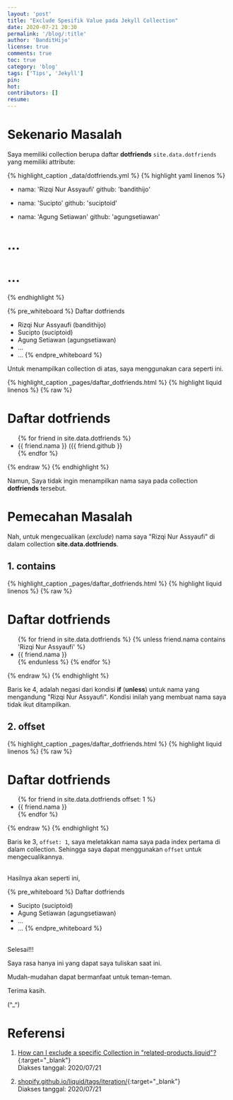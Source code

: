 ```yaml
---
layout: 'post'
title: "Exclude Spesifik Value pada Jekyll Collection"
date: 2020-07-21 20:30
permalink: '/blog/:title'
author: 'BanditHijo'
license: true
comments: true
toc: true
category: 'blog'
tags: ['Tips', 'Jekyll']
pin:
hot:
contributors: []
resume:
---
```


# Sekenario Masalah

Saya memiliki collection berupa daftar **dotfriends** `site.data.dotfriends` yang memiliki attribute:

{% highlight_caption _data/dotfriends.yml %}
{% highlight yaml linenos %}
- nama: 'Rizqi Nur Assyaufi'
  github: 'bandithijo'

- nama: 'Sucipto'
  github: 'suciptoid'

- nama: 'Agung Setiawan'
  github: 'agungsetiawan'

# ...
# ...
{% endhighlight %}

{% pre_whiteboard %}
Daftar dotfriends

- Rizqi Nur Assyaufi (bandithijo)
- Sucipto (suciptoid)
- Agung Setiawan (agungsetiawan)
- ...
- ...
{% endpre_whiteboard %}

Untuk menampilkan collection di atas, saya menggunakan cara seperti ini.

{% highlight_caption _pages/daftar_dotfriends.html %}
{% highlight liquid linenos %}
{% raw %}
<h1>Daftar dotfriends</h1>
<ul>
{% for friend in site.data.dotfriends %}
  <li>{{ friend.nama }} ({{ friend.github }}</li>
{% endfor %}
</ul>
{% endraw %}
{% endhighlight %}

Namun, Saya tidak ingin menampilkan nama saya pada collection **dotfriends** tersebut.

# Pemecahan Masalah

Nah, untuk mengecualikan (*exclude*) nama saya "Rizqi Nur Assyaufi" di dalam collection **site.data.dotfriends**.

## 1. contains

{% highlight_caption _pages/daftar_dotfriends.html %}
{% highlight liquid linenos %}
{% raw %}
<h1>Daftar dotfriends</h1>
<ul>
{% for friend in site.data.dotfriends %}
  {% unless friend.nama contains 'Rizqi Nur Assyaufi' %}
    <li>{{ friend.nama }}</li>
  {% endunless %}
{% endfor %}
</ul>
{% endraw %}
{% endhighlight %}

Baris ke 4, adalah negasi dari kondisi **if** (**unless**) untuk nama yang mengandung "Rizqi Nur Assyaufi". Kondisi inilah yang membuat nama saya tidak ikut ditampilkan.

## 2. offset

{% highlight_caption _pages/daftar_dotfriends.html %}
{% highlight liquid linenos %}
{% raw %}
<h1>Daftar dotfriends</h1>
<ul>
{% for friend in site.data.dotfriends offset: 1 %}
  <li>{{ friend.nama }}</li>
{% endfor %}
</ul>
{% endraw %}
{% endhighlight %}

Baris ke 3, `offset: 1`, saya meletakkan nama saya pada index pertama di dalam collection. Sehingga saya dapat menggunakan `offset` untuk mengecualikannya.

<br>
Hasilnya akan seperti ini,

{% pre_whiteboard %}
Daftar dotfriends

- Sucipto (suciptoid)
- Agung Setiawan (agungsetiawan)
- ...
- ...
{% endpre_whiteboard %}





<br>
Selesai!!!

Saya rasa hanya ini yang dapat saya tuliskan saat ini.

Mudah-mudahan dapat bermanfaat untuk teman-teman.

Terima kasih.

(^_^)








# Referensi


1. [How can I exclude a specific Collection in "related-products.liquid"?](https://community.shopify.com/c/Shopify-Design/How-can-I-exclude-a-specific-Collection-in-quot-related-products/td-p/238708){:target="_blank"}
<br>Diakses tanggal: 2020/07/21

2. [shopify.github.io/liquid/tags/iteration/](https://shopify.github.io/liquid/tags/iteration/){:target="_blank"}
<br>Diakses tanggal: 2020/07/21

